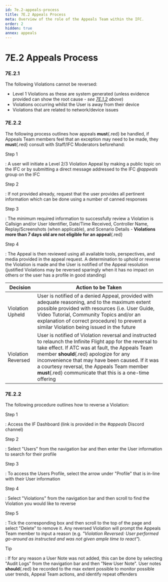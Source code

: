 ```yaml
---
id: 7e.2-appeals-process
title: 7E.2 Appeals Process
meta: Overview of the role of the Appeals Team within the IFC.
order: 2
hidden: true
annex: appeals
---
```




# 7E.2 Appeals Process



### 7E.2.1

The following Violations cannot be reversed:

- Level 1 Violations as these are system generated (unless evidence provided can show the root cause - *see [7E.1.2](/guide/atc-manual/7e.-appeals/7e.1-overview#7e.1.2) above*)
- Violations occurring whilst the User is away from their device
- Violations that are related to network/device issues



### 7E.2.2

The following process outlines how appeals **must**{.red} be handled, if Appeals Team members feel that an exception may need to be made, they **must**{.red} consult with Staff/IFC Moderators beforehand:



Step 1

: A user will initiate a Level 2/3 Violation Appeal by making a public topic on the IFC or by submitting a direct message addressed to the IFC *@appeals* group on the IFC



Step 2

: If not provided already, request that the user provides all pertinent information which can be done using a number of canned responses



Step 3

: The minimum required information to successfully review a Violation is Callsign and/or User Identifier, Date/Time Received, Controller Name, Replay/Screenshots (when applicable), and Scenario Details - **Violations more than 7 days old are not eligible for an appeal**{.red}



Step 4

: The Appeal is then reviewed using all available tools, perspectives, and media provided in the appeal request. A determination to uphold or reverse the Violation is made and the User is notified of the Appeal resolution (justified Violations may be reversed sparingly when it has no impact on others or the user has a profile in good standing)



| Decision           | Action to be Taken                                           |
| ------------------ | ------------------------------------------------------------ |
| Violation Upheld   | User is notified of a denied Appeal, provided with adequate reasoning, and to the maximum extent possible provided with resources (i.e. User Guide, Video Tutorial, Community Topics and/or an explanation of correct procedure) to prevent a similar Violation being issued in the future |
| Violation Reversed | User is notified of Violation reversal and instructed to relaunch the Infinite Flight app for the reversal to take effect. If ATC was at fault, the Appeals Team member **should**{.red} apologize for any inconvenience that may have been caused. If it was a courtesy reversal, the Appeals Team member **must**{.red} communicate that this is a one-time offering |



### 7E.2.2

The following procedure outlines how to reverse a Violation:



Step 1

: Access the IF Dashboard (link is provided in the *#appeals* Discord channel)



Step 2

: Select "Users" from the navigation bar and then enter the User information to search for their profile



Step 3

: To access the Users Profile, select the arrow under "Profile" that is in-line with their User information



Step 4

: Select "Violations" from the navigation bar and then scroll to find the Violation you would like to reverse



Step 5

: Tick the corresponding box and then scroll to the top of the page and select "Delete" to remove it. Any reversed Violation will prompt the Appeals Team member to input a reason (e.g. *"Violation Reversed: User performed go-around as instructed and was not given ample time to react"*). 



Tip

: If for any reason a User Note was not added, this can be done by selecting "Audit Logs" from the navigation bar and then "New User Note". User notes **should**{.red} be recorded to the max extent possible to monitor possible user trends, Appeal Team actions, and identify repeat offenders